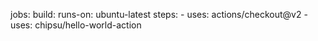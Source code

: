 jobs:
  build:
    runs-on: ubuntu-latest
    steps:
      - uses: actions/checkout@v2
      - uses: chipsu/hello-world-action
